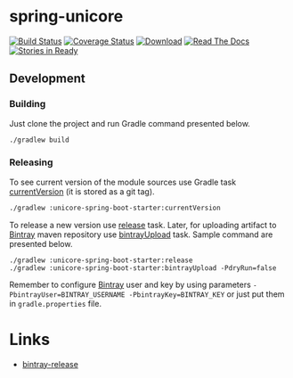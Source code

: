 # spring-unicore

[![Build Status](https://travis-ci.org/unicore-life/spring-unicore.svg)](https://travis-ci.org/unicore-life/spring-unicore)
[![Coverage Status](https://coveralls.io/repos/unicore-life/spring-unicore/badge.svg?branch=master&service=github)](https://coveralls.io/github/unicore-life/spring-unicore?branch=master)
[![Download](https://api.bintray.com/packages/unicore-life/maven/spring-unicore/images/download.svg)](https://bintray.com/unicore-life/maven/spring-unicore/_latestVersion)
[![Read The Docs](https://readthedocs.org/projects/spring-unicore/badge/?version=latest)](http://spring-unicore.readthedocs.org)
[![Stories in Ready](https://badge.waffle.io/unicore-life/spring-unicore.svg?label=ready&title=Ready)](http://waffle.io/unicore-life/spring-unicore)

## Development

### Building

Just clone the project and run Gradle command presented below.

```bash
./gradlew build
```

### Releasing

To see current version of the module sources use Gradle task
[currentVersion](http://axion-release-plugin.readthedocs.io/en/latest/configuration/tasks.html#currentversion)
(it is stored as a git tag).

```bash
./gradlew :unicore-spring-boot-starter:currentVersion
```

To release a new version use
[release](http://axion-release-plugin.readthedocs.io/en/latest/configuration/tasks.html#release) task.
Later, for uploading artifact to [Bintray](https://dl.bintray.com/unicore-life/maven) maven repository
use [bintrayUpload](https://github.com/novoda/bintray-release) task.
Sample command are presented below.

```
./gradlew :unicore-spring-boot-starter:release
./gradlew :unicore-spring-boot-starter:bintrayUpload -PdryRun=false
```

Remember to configure [Bintray](https://bintray.com) user and key by using parameters
`-PbintrayUser=BINTRAY_USERNAME -PbintrayKey=BINTRAY_KEY` or just put them in `gradle.properties` file.


# Links

* [bintray-release](http://github.com/novoda/bintray-release)
